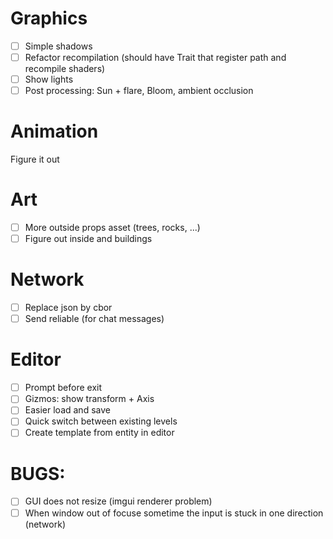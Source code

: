 
# Graphics
- [ ] Simple shadows
- [ ] Refactor recompilation (should have Trait that register path and recompile shaders)
- [ ] Show lights
- [ ] Post processing: Sun + flare, Bloom, ambient occlusion

# Animation
Figure it out

# Art
- [ ] More outside props asset (trees, rocks, ...)
- [ ] Figure out inside and buildings

# Network
- [ ] Replace json by cbor
- [ ] Send reliable (for chat messages)

# Editor
- [ ] Prompt before exit
- [ ] Gizmos: show transform + Axis
- [ ] Easier load and save
- [ ] Quick switch between existing levels
- [ ] Create template from entity in editor

# BUGS:
- [ ] GUI does not resize (imgui renderer problem)
- [ ] When window out of focuse sometime the input is stuck in one direction (network)
